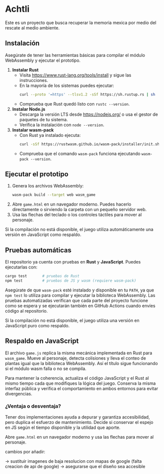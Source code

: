 # Achtli
Este es un proyecto que busca recuperar la memoria mexica por medio del rescate al medio ambiente.

## Instalación
Asegúrate de tener las herramientas básicas para compilar el módulo WebAssembly y ejecutar el prototipo.

1. **Instalar Rust**
   - Visita <https://www.rust-lang.org/tools/install> y sigue las instrucciones.
   - En la mayoría de los sistemas puedes ejecutar:
     ```bash
     curl --proto '=https' --tlsv1.2 -sSf https://sh.rustup.rs | sh
     ```
   - Comprueba que Rust quedó listo con `rustc --version`.
2. **Instalar Node.js**
   - Descarga la versión LTS desde <https://nodejs.org/> o usa el gestor de paquetes de tu sistema.
   - Verifica la instalación con `node --version`.
3. **Instalar wasm-pack**
   - Con Rust ya instalado ejecuta:
     ```bash
     curl -sSf https://rustwasm.github.io/wasm-pack/installer/init.sh | sh
     ```
   - Comprueba que el comando `wasm-pack` funciona ejecutando `wasm-pack --version`.

## Ejecutar el prototipo
1. Genera los archivos WebAssembly:
   ```bash
   wasm-pack build --target web wasm_game
   ```
2. Abre `game.html` en un navegador moderno. Puedes hacerlo directamente o sirviendo la carpeta con un pequeño servidor web.
3. Usa las flechas del teclado o los controles táctiles para mover al personaje.

Si la compilación no está disponible, el juego utiliza automáticamente una versión en JavaScript como respaldo.

## Pruebas automáticas
El repositorio ya cuenta con pruebas en **Rust** y **JavaScript**. Puedes ejecutarlas con:
```bash
cargo test       # pruebas de Rust
npm test         # pruebas de JS y wasm (requiere wasm-pack)
```
Asegúrate de que `wasm-pack` esté instalado y disponible en tu `PATH`, ya que `npm test` lo utiliza para compilar y ejecutar la biblioteca WebAssembly. Las pruebas automatizadas verifican que cada parte del proyecto funcione como se espera y se ejecutarán también en GitHub Actions cuando envíes código al repositorio.

Si la compilación no está disponible, el juego utiliza una versión en JavaScript puro como respaldo.

## Respaldo en JavaScript

El archivo `game.js` replica la misma mecánica implementada en Rust para `wasm_game`.  Mueve al personaje,
detecta colisiones y lleva el conteo de plantas igual que la biblioteca WebAssembly.  Así el título sigue
funcionando si el módulo wasm falla o no se compila.

Para mantener la coherencia, actualiza el código JavaScript y el Rust al mismo tiempo cada que
modifiques la lógica del juego.  Conserva la misma interfaz pública y verifica el comportamiento en ambos
entornos para evitar divergencias.

### ¿Ventaja o desventaja?

Tener dos implementaciones ayuda a depurar y garantiza accesibilidad, pero duplica el esfuerzo de
mantenimiento.  Decide si conservar el espejo en JS según el tiempo disponible y la utilidad que aporte.

Abre `game.html` en un navegador moderno y usa las flechas para mover al personaje.

cambios por añadir:

-> sustituir imagenes de baja resolucion con mapas de google (falta creacion de api de google)
-> asegurarse que el diseño sea accesible
